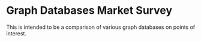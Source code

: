 Graph Databases Market Survey
=============================

This is intended to be a comparison of various graph databases on points of interest.

